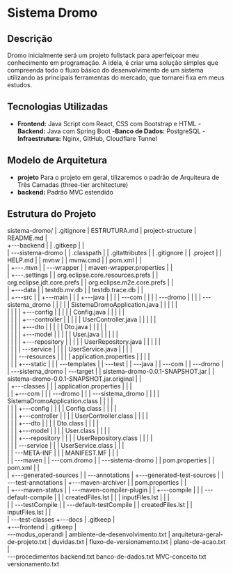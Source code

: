 # Sistema Dromo

## Descrição
Dromo inicialmente será um projeto fullstack para aperfeiçoar meu conhecimento em programação. A ideia, é criar uma solução simples que compreenda todo o fluxo básico do desenvolvimento de um sistema utilizando as principais ferramentas do mercado, que tornarei fixa em meus estudos.

## Tecnologias Utilizadas
- **Frontend:** Java Script com React, CSS com Bootstrap e HTML 
-**Backend:** Java com Spring Boot
-**Banco de Dados:** PostgreSQL
-**Infraestrutura:** Nginx, GitHub, Cloudflare Tunnel

## Modelo de Arquitetura
- **projeto** Para o projeto em geral, tilizaremos o padrão de Arquiteura de Três Camadas (three-tier architecture)
- **backend:** Padrão MVC estendido

## Estrutura do Projeto
sistema-dromo/
|   .gitignore
|   ESTRUTURA.md
|   project-structure
|   README.md
|   
+---backend
|   |   .gitkeep
|   |   
|   \---sistema-dromo
|       |   .classpath
|       |   .gitattributes
|       |   .gitignore
|       |   .project
|       |   HELP.md
|       |   mvnw
|       |   mvnw.cmd
|       |   pom.xml
|       |   
|       +---.mvn
|       |   \---wrapper
|       |           maven-wrapper.properties
|       |           
|       +---.settings
|       |       org.eclipse.core.resources.prefs
|       |       org.eclipse.jdt.core.prefs
|       |       org.eclipse.m2e.core.prefs
|       |       
|       +---data
|       |       testdb.mv.db
|       |       testdb.trace.db
|       |       
|       +---src
|       |   +---main
|       |   |   +---java
|       |   |   |   \---com
|       |   |   |       \---dromo
|       |   |   |           \---sistema_dromo
|       |   |   |               |   SistemaDromoApplication.java
|       |   |   |               |   
|       |   |   |               +---config
|       |   |   |               |       Config.java
|       |   |   |               |       
|       |   |   |               +---controller
|       |   |   |               |       UserController.java
|       |   |   |               |       
|       |   |   |               +---dto
|       |   |   |               |       Dto.java
|       |   |   |               |       
|       |   |   |               +---model
|       |   |   |               |       User.java
|       |   |   |               |       
|       |   |   |               +---repository
|       |   |   |               |       UserRepository.java
|       |   |   |               |       
|       |   |   |               \---service
|       |   |   |                       UserService.java
|       |   |   |                       
|       |   |   \---resources
|       |   |       |   application.properties
|       |   |       |   
|       |   |       +---static
|       |   |       \---templates
|       |   \---test
|       |       \---java
|       |           \---com
|       |               \---dromo
|       |                   \---sistema_dromo
|       \---target
|           |   sistema-dromo-0.0.1-SNAPSHOT.jar
|           |   sistema-dromo-0.0.1-SNAPSHOT.jar.original
|           |   
|           +---classes
|           |   |   application.properties
|           |   |   
|           |   +---com
|           |   |   \---dromo
|           |   |       \---sistema_dromo
|           |   |           |   SistemaDromoApplication.class
|           |   |           |   
|           |   |           +---config
|           |   |           |       Config.class
|           |   |           |       
|           |   |           +---controller
|           |   |           |       UserController.class
|           |   |           |       
|           |   |           +---dto
|           |   |           |       Dto.class
|           |   |           |       
|           |   |           +---model
|           |   |           |       User.class
|           |   |           |       
|           |   |           +---repository
|           |   |           |       UserRepository.class
|           |   |           |       
|           |   |           \---service
|           |   |                   UserService.class
|           |   |                   
|           |   \---META-INF
|           |       |   MANIFEST.MF
|           |       |   
|           |       \---maven
|           |           \---com.dromo
|           |               \---sistema-dromo
|           |                       pom.properties
|           |                       pom.xml
|           |                       
|           +---generated-sources
|           |   \---annotations
|           +---generated-test-sources
|           |   \---test-annotations
|           +---maven-archiver
|           |       pom.properties
|           |       
|           +---maven-status
|           |   \---maven-compiler-plugin
|           |       +---compile
|           |       |   \---default-compile
|           |       |           createdFiles.lst
|           |       |           inputFiles.lst
|           |       |           
|           |       \---testCompile
|           |           \---default-testCompile
|           |                   createdFiles.lst
|           |                   inputFiles.lst
|           |                   
|           \---test-classes
+---docs
|       .gitkeep
|       
+---frontend
|       .gitkeep
|       
\---modus_operandi
    |   ambiente-de-desenvolvimento.txt
    |   arquitetura-geral-de-projeto.txt
    |   duvidas.txt
    |   fluxo-de-versionamento.txt
    |   plano-de-acao.txt
    |   
    \---procedimentos
            backend.txt
            banco-de-dados.txt
            MVC-conceito.txt
            versionamento.txt
